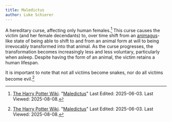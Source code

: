 ```yaml
---
title: Maledictus
author: Luke Schierer
---
```


A hereditary curse, affecting only human females.[^250808-1]  This curse causes the victim (and her female decendants)
to, over time shift from an [animagus]-like state of being able to shift to and from an animal form at will to being
irrevocably transformed into that animal.  As the curse progresses, the transformation becomes increasingly less and
less voluntary, particularly when asleep.  Despite having the form of an animal, the victim retains a human lifespan.

It is important to note that not all victims become snakes, nor do all victims become evil.[^250808-2]

[^250808-1]: [The Harry Potter Wiki]. "[Maledictus][HPWMaledictus]" Last Edited: 2025-06-03. Last Viewed: 2025-08-08.

[^250808-2]: [The Harry Potter Wiki]. "[Maledictus][HPWMaledictus]" Last Edited: 2025-06-03. Last Viewed: 2025-08-08.

[The Harry Potter Wiki]: https://harrypotter.fandom.com/wiki/

[HPWMaledictus]: https://harrypotter.fandom.com/wiki/Maledictus?action=history
[animagus]: ../Animagus
